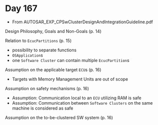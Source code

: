 # Day 167

* From AUTOSAR\_EXP\_CPSwClusterDesignAndIntegrationGuideline.pdf

Design Philosophy, Goals and Non-Goals (p. 14)

Relation to `EcucPartitions` (p. 15)
* possibility to separate functions
* `OSApplication`s
* one `Software Cluster` can contain multiple `EcucPartition`s

Assumption on the applicable target `ECU`s (p. 16)
* Targets with Memory Management Units are out of scope

Assumption on safety mechanisms (p. 16)
* Assumption: Communication local to an `ECU` utilizing RAM is safe
* Assumption: Communication between `Software Clusters` on the same machine is considered as safe

Assumption on the to-be-clustered SW system (p. 16)
